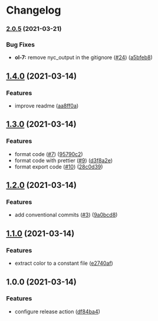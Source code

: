 # Changelog

### [2.0.5](https://www.github.com/AlbertHernandez/insomnia-plugin-ocean-light-theme/compare/v1.4.0...v2.0.5) (2021-03-21)


### Bug Fixes

* **ol-7:** remove nyc_output in the gitignore ([#24](https://www.github.com/AlbertHernandez/insomnia-plugin-ocean-light-theme/issues/24)) ([a5bfeb8](https://www.github.com/AlbertHernandez/insomnia-plugin-ocean-light-theme/commit/a5bfeb87654d70d8dc6baba28b8cdb56d48f388e))

## [1.4.0](https://www.github.com/AlbertHernandez/insomnia-plugin-ocean-light-theme/compare/v1.3.0...v1.4.0) (2021-03-14)


### Features

* improve readme ([aa8ff0a](https://www.github.com/AlbertHernandez/insomnia-plugin-ocean-light-theme/commit/aa8ff0a3e241fab45bcb4944a40678523f9e9321))

## [1.3.0](https://www.github.com/AlbertHernandez/insomnia-plugin-ocean-light-theme/compare/v1.2.0...v1.3.0) (2021-03-14)


### Features

* format code ([#7](https://www.github.com/AlbertHernandez/insomnia-plugin-ocean-light-theme/issues/7)) ([95790c2](https://www.github.com/AlbertHernandez/insomnia-plugin-ocean-light-theme/commit/95790c29cbac06c3a5c0eb0fe1da188b69aa738b))
* format code with prettier ([#9](https://www.github.com/AlbertHernandez/insomnia-plugin-ocean-light-theme/issues/9)) ([d3f8a2e](https://www.github.com/AlbertHernandez/insomnia-plugin-ocean-light-theme/commit/d3f8a2e3451d03b5aa4aae152cc28ecae7db4d37))
* format export code ([#10](https://www.github.com/AlbertHernandez/insomnia-plugin-ocean-light-theme/issues/10)) ([28c0d39](https://www.github.com/AlbertHernandez/insomnia-plugin-ocean-light-theme/commit/28c0d395625e913493821e28278167f5229aa9fc))

## [1.2.0](https://www.github.com/AlbertHernandez/insomnia-plugin-ocean-light-theme/compare/v1.1.0...v1.2.0) (2021-03-14)


### Features

* add conventional commits ([#3](https://www.github.com/AlbertHernandez/insomnia-plugin-ocean-light-theme/issues/3)) ([9a0bcd8](https://www.github.com/AlbertHernandez/insomnia-plugin-ocean-light-theme/commit/9a0bcd8e36a684bff68bd636fd8d3bf5a90b9fcf))

## [1.1.0](https://www.github.com/AlbertHernandez/insomnia-plugin-ocean-light-theme/compare/v1.0.0...v1.1.0) (2021-03-14)


### Features

* extract color to a constant file ([e2740af](https://www.github.com/AlbertHernandez/insomnia-plugin-ocean-light-theme/commit/e2740afd575640219a88e93b9e26ef141c8a7641))

## 1.0.0 (2021-03-14)


### Features

* configure release action ([df84ba4](https://www.github.com/AlbertHernandez/insomnia-plugin-ocean-light-theme/commit/df84ba49ed2b328f7788c6c226595f350c2b9f0d))
